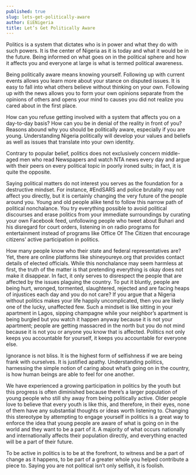 ```yaml
---
published: true
slug: lets-get-politically-aware
author: EiENigeria
title: Let’s Get Politically Aware
---
```

Politics is a system that dictates who is in power and what they do with such powers. It is the center of Nigeria as it is today and what it would be in the future. Being informed on what goes on in the political sphere and how it affects you and everyone at large is what is termed political awareness.

Being politically aware means knowing yourself. Following up with current events allows you learn more about your stance on disputed issues. It is easy to fall into what others believe without thinking on your own. Following up with the news allows you to form your own opinions separate from the opinions of others and opens your mind to causes you did not realize you cared about in the first place.

How can you refuse getting involved with a system that affects you on a day-to-day basis? How can you be in denial of the reality in front of you? Reasons abound why you should be politically aware, especially if you are young. Understanding Nigeria politically will develop your values and beliefs as well as issues that translate into your own identity. 

Contrary to popular belief, politics does not exclusively concern middle-aged men who read Newspapers and watch NTA news every day and argue with their peers on every political topic in poorly ironed suits; in fact, it is quite the opposite. 

Saying political matters do not interest you serves as the foundation for a destructive mindset. For instance, #EndSARS and police brutality may not affect you directly, but it is certainly changing the very future of the people around you. Young and old people alike tend to follow this narrow path of political nonchalance.  You try everything possible to avoid political discourses and erase politics from your immediate surroundings by curating your own Facebook feed, unfollowing people who tweet about Buhari and his disregard for court orders, listening in on radio programs for entertainment instead of programs like Office Of The Citizen that encourage citizens’ active participation in politics.

How many people know who their state and federal representatives are? Yet, there are online platforms like shineyoureye.org that provides contact details of elected officials. While this nonchalance may seem harmless at first, the truth of the matter is that pretending everything is okay does not make it disappear. In fact, it only serves to disrespect the people that are affected by the issues plaguing the country. To put it bluntly, people are being hurt, wronged, tormented, slaughtered, rejected and are facing heaps of injustices each day and you do not care? If you argue that a Nigeria without politics makes your life happily uncomplicated, then you are likely one of the lucky, unaffected few. Such a mindset is like sitting in your apartment in Lagos, sipping champagne while your neighbor’s apartment is being burgled but you watch it happen anyway because it is not your apartment; people are getting massacred in the north but you do not mind because it is not you or anyone you know that is affected. Politics not only keeps you accountable for yourself, it keeps you accountable for everyone else.

Ignorance is not bliss. It is the highest form of selfishness if we are being frank with ourselves. It is justified apathy. Understanding politics, harnessing the simple notion of caring about what’s going on in the country, is how human beings are able to feel for one another.

We have experienced a growing participation in politics by the youth but this progress is often diminished because there’s a larger population of young people who still shy away from being politically active. Older people love to believe that every youth is like this, and therefore, in their eyes, none of them have any substantial thoughts or ideas worth listening to. Changing this stereotype by attempting to engage yourself in politics is a great way to enforce the idea that young people are aware of what is going on in the world and they want to be a part of it. A majority of what occurs nationally and internationally affects their population directly, and everything enacted will be a part of their future.

To be active in politics is to be at the forefront, to witness and be a part of change as it happens, to be part of a greater whole you helped contribute a piece to. Saying you are not political isn’t only selfish, it is foolish.
